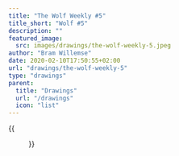 ```yaml
---
title: "The Wolf Weekly #5"
title_short: "Wolf #5"
description: ""
featured_image:
  src: images/drawings/the-wolf-weekly-5.jpeg
author: "Bram Willemse"
date: 2020-02-10T17:50:55+02:00
url: "drawings/the-wolf-weekly-5"
type: "drawings"
parent:
  title: "Drawings"
  url: "/drawings"
  icon: "list"
---
```


{{<figure src="/images/drawings/the-wolf-weekly-5.jpeg" width="2039" height="1537">}}